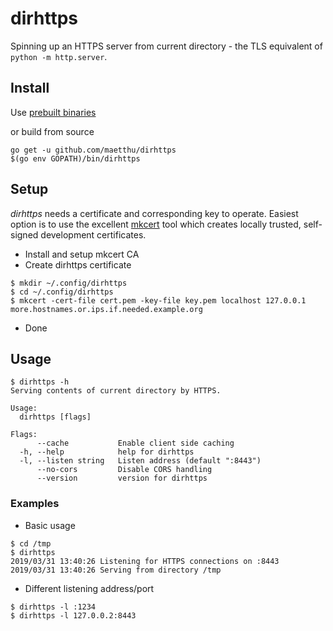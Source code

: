 # dirhttps

Spinning up an HTTPS server from current directory - the TLS equivalent of `python -m http.server`.

## Install

Use [prebuilt binaries](https://github.com/maetthu/dirhttps/releases)

or build from source

```
go get -u github.com/maetthu/dirhttps
$(go env GOPATH)/bin/dirhttps
```

## Setup

_dirhttps_ needs a certificate and corresponding key to operate. Easiest option is to use the excellent [mkcert](https://github.com/FiloSottile/mkcert) tool which creates locally trusted, self-signed development certificates.

* Install and setup mkcert CA
* Create dirhttps certificate

``` 
$ mkdir ~/.config/dirhttps
$ cd ~/.config/dirhttps
$ mkcert -cert-file cert.pem -key-file key.pem localhost 127.0.0.1 more.hostnames.or.ips.if.needed.example.org
```

* Done

## Usage

``` 
$ dirhttps -h 
Serving contents of current directory by HTTPS.

Usage:
  dirhttps [flags]

Flags:
      --cache           Enable client side caching
  -h, --help            help for dirhttps
  -l, --listen string   Listen address (default ":8443")
      --no-cors         Disable CORS handling
      --version         version for dirhttps
```


### Examples

* Basic usage

```
$ cd /tmp
$ dirhttps  
2019/03/31 13:40:26 Listening for HTTPS connections on :8443
2019/03/31 13:40:26 Serving from directory /tmp
```

* Different listening address/port

```
$ dirhttps -l :1234
$ dirhttps -l 127.0.0.2:8443
```


